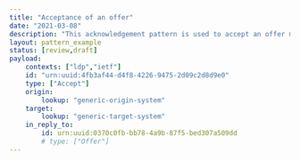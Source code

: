 ```yaml
---
title: "Acceptance of an offer"
date: "2021-03-08"
description: "This acknowledgement pattern is used to accept an offer made in a previous notification."
layout: pattern_example
status: [review,draft]
payload:
    contexts: ["ldp","ietf"]
    id: "urn:uuid:4fb3af44-d4f8-4226-9475-2d09c2d8d9e0"
    type: ["Accept"]
    origin:
        lookup: "generic-origin-system"
    target:
        lookup: "generic-target-system"
    in_reply_to:
        id: urn:uuid:0370c0fb-bb78-4a9b-87f5-bed307a509dd
        # type: ["Offer"]
---
```



